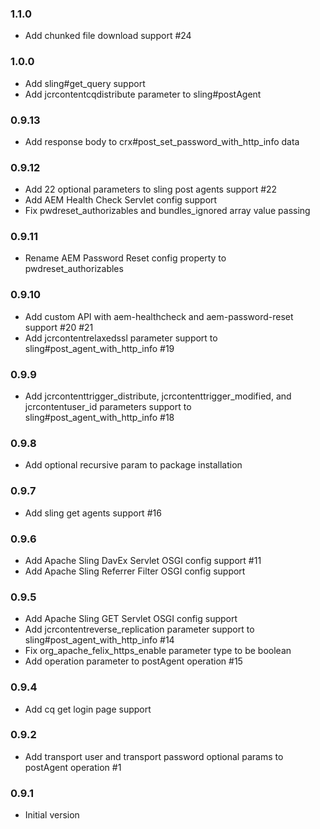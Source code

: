 ### 1.1.0
* Add chunked file download support #24

### 1.0.0
* Add sling#get_query support
* Add jcrcontentcqdistribute parameter to sling#postAgent

### 0.9.13
* Add response body to crx#post_set_password_with_http_info data

### 0.9.12
* Add 22 optional parameters to sling post agents support #22
* Add AEM Health Check Servlet config support
* Fix pwdreset_authorizables and bundles_ignored array value passing

### 0.9.11
* Rename AEM Password Reset config property to pwdreset_authorizables

### 0.9.10
* Add custom API with aem-healthcheck and aem-password-reset support #20 #21
* Add jcrcontentrelaxedssl parameter support to sling#post_agent_with_http_info #19

### 0.9.9
* Add jcrcontenttrigger_distribute, jcrcontenttrigger_modified, and jcrcontentuser_id parameters support to sling#post_agent_with_http_info #18

### 0.9.8
* Add optional recursive param to package installation

### 0.9.7
* Add sling get agents support #16

### 0.9.6
* Add Apache Sling DavEx Servlet OSGI config support #11
* Add Apache Sling Referrer Filter OSGI config support

### 0.9.5
* Add Apache Sling GET Servlet OSGI config support
* Add jcrcontentreverse_replication parameter support to sling#post_agent_with_http_info #14
* Fix org_apache_felix_https_enable parameter type to be boolean
* Add operation parameter to postAgent operation #15

### 0.9.4
* Add cq get login page support

### 0.9.2
* Add transport user and transport password optional params to postAgent operation #1

### 0.9.1
* Initial version
